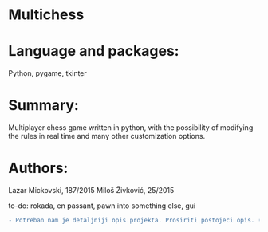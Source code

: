 # Multichess

# Language and packages:

Python, pygame, tkinter

# Summary:

Multiplayer chess game written in python, with the possibility of modifying the rules in real time and many other customization options.

# Authors:

Lazar Mickovski, 187/2015
Miloš Živković, 25/2015

to-do: rokada, en passant, pawn into something else, gui

```diff
- Potreban nam je detaljniji opis projekta. Prosiriti postojeci opis. (Cugurovic)
```
